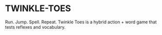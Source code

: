 # TWINKLE-TOES
Run. Jump. Spell. Repeat. Twinkle Toes is a hybrid action + word game that tests reflexes and vocabulary.
